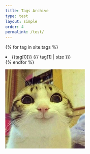 ```yaml
---
title: Tags Archive
type: test
layout: simple
order: 4
permalink: /test/
---
```


{% for tag in site.tags %}
<li><a href="/tags/{{tag[0]}}">{{tag[0]}}</a> ({{ tag[1] | size }})</li>
{% endfor %}

[![네이버로 슛](/assets/img/cat1.jpg)](https://www.naver.com)
<!-- 
{% for post in page.posts %}
<li>
<a href="{{ post.url }}">{{ post.type }}</a>
</li>
{% endfor %} -->
